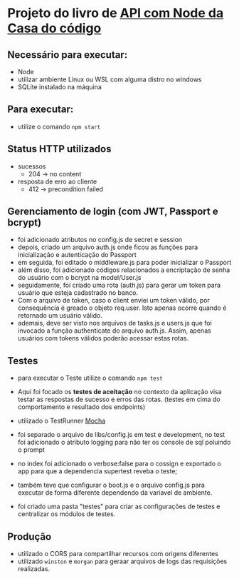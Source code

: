 # Projeto do livro de [API com Node da Casa do código](https://www.casadocodigo.com.br/products/livro-apis-nodejs)

## Necessário para executar:

- Node
- utilizar ambiente Linux ou WSL com alguma distro no windows
- SQLite instalado na máquina

## Para executar:

- utilize o comando `npm start`

## Status HTTP utilizados

- sucessos
  - 204 -> no content
- resposta de erro ao cliente
  - 412 -> precondition failed

## Gerenciamento de login (com JWT, Passport e bcrypt)

- foi adicionado atributos no config.js de secret e session
- depois, criado um arquivo auth.js onde ficou as funções para inicialização e autenticação do Passport
- em seguida, foi editado o middleware.js para poder inicializar o Passport
- além disso, foi adicionado códigos relacionados a encriptação de senha do usuário com o bcrypt na model/User.js
- seguidamente, foi criado uma rota (auth.js) para gerar um token para usuário que esteja cadastrado no banco.
- Com o arquivo de token, caso o client enviei um token válido, por consequência é greado o objeto req.user. Isto apenas ocorre quando é retornado um usuário válido.
- ademais, deve ser visto nos arquivos de tasks.js e users.js que foi invocado a função authenticate do arquivo auth.js. Assim, apenas usuários com tokens válidos poderão acessar estas rotas.

## Testes 

- para executar o Teste utilize o comando `npm test`

- Aqui foi focado os __testes de aceitação__ no contexto da aplicação visa testar as respostas de sucesso e erros das rotas. (testes em cima do comportamento e resultado dos endpoints)
- utilizado o TestRunner [Mocha](https://mochajs.org/)
- foi separado o arquivo de libs/config.js em test e development, no test foi adicionado o atributo logging para não ter os console de sql poluindo o prompt
- no index foi adicionado o verbose:false para o cossign e exportado o app para que a dependencia supertest reveba o teste;
- também teve que configurar o boot.js e o arquivo config.js para executar de forma diferente dependendo da variavel de ambiente.
- foi criado uma pasta "testes" para criar as configurações de testes e centralizar os módulos de testes.

## Produção 
- utilizado o CORS para compartilhar recursos com origens diferentes
- utilizado `winston` e `morgan` para geraar arquivos de logs das requisições realizadas.
